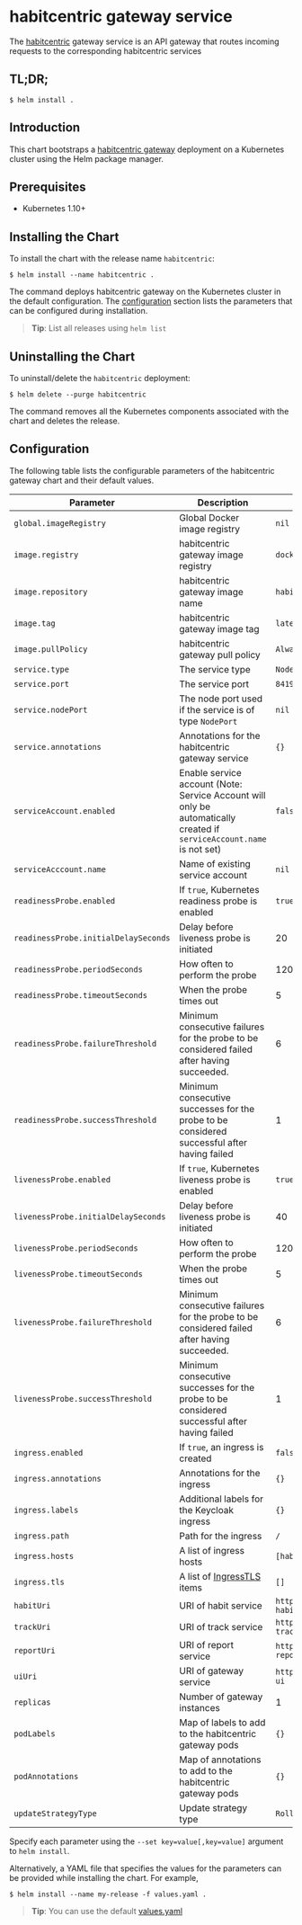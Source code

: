 # habitcentric gateway service

The [habitcentric](https://confluence.codecentric.de/display/HAB/habitcentric) gateway service 
is an API gateway that routes incoming requests to the corresponding habitcentric services

## TL;DR;

```console
$ helm install .
```

## Introduction

This chart bootstraps a [habitcentric gateway](https://gitlab.com/habitcentric/hc-gateway) deployment
on a Kubernetes cluster using the Helm package manager.

## Prerequisites

- Kubernetes 1.10+

## Installing the Chart

To install the chart with the release name `habitcentric`:

```console
$ helm install --name habitcentric .
```

The command deploys habitcentric gateway on the Kubernetes cluster in the default configuration.
The [configuration](#configuration) section lists the parameters that can be configured during 
installation.

> **Tip**: List all releases using `helm list`

## Uninstalling the Chart

To uninstall/delete the `habitcentric` deployment:

```console
$ helm delete --purge habitcentric
```

The command removes all the Kubernetes components associated with the chart and deletes the release.

## Configuration

The following table lists the configurable parameters of the habitcentric gateway chart and their 
default values.

| Parameter                                     | Description                                                                                                                               | Default                                                     |
| --------------------------------------------- | ----------------------------------------------------------------------------------------------------------------------------------------- | ----------------------------------------------------------- |
| `global.imageRegistry`                        | Global Docker image registry                                                                                                              | `nil`                                                       |
| `image.registry`                              | habitcentric gateway image registry                                                                                                       | `docker.io`                                                 |
| `image.repository`                            | habitcentric gateway image name                                                                                                           | `habitcentric/gateway`                                      |
| `image.tag`                                   | habitcentric gateway image tag                                                                                                            | `latest`                                                    |
| `image.pullPolicy`                            | habitcentric gateway pull policy                                                                                                          | `Always`                                                    |
| `service.type`                                | The service type                                                                                                                          | `NodePort`                                                  |
| `service.port`                                | The service port                                                                                                                          | `8419`                                                      |
| `service.nodePort`                            | The node port used if the service is of type `NodePort`                                                                                   | `nil`                                                       |
| `service.annotations`                         | Annotations for the habitcentric gateway service                                                                                          | `{}`                                                        |
| `serviceAccount.enabled`                      | Enable service account (Note: Service Account will only be automatically created if `serviceAccount.name` is not set)                     | `false`                                                     |
| `serviceAcccount.name`                        | Name of existing service account                                                                                                          | `nil`                                                       |
| `readinessProbe.enabled`                      | If `true`, Kubernetes readiness probe is enabled                                                                                          | `true`                                                      |
| `readinessProbe.initialDelaySeconds`          | Delay before liveness probe is initiated                                                                                                  | 20                                                          |
| `readinessProbe.periodSeconds`                | How often to perform the probe                                                                                                            | 120                                                         |
| `readinessProbe.timeoutSeconds`               | When the probe times out                                                                                                                  | 5                                                           |
| `readinessProbe.failureThreshold`             | Minimum consecutive failures for the probe to be considered failed after having succeeded.                                                | 6                                                           |
| `readinessProbe.successThreshold`             | Minimum consecutive successes for the probe to be considered successful after having failed                                               | 1                                                           |
| `livenessProbe.enabled`                       | If `true`, Kubernetes liveness probe is enabled                                                                                           | `true`                                                      |
| `livenessProbe.initialDelaySeconds`           | Delay before liveness probe is initiated                                                                                                  | 40                                                          |
| `livenessProbe.periodSeconds`                 | How often to perform the probe                                                                                                            | 120                                                         |
| `livenessProbe.timeoutSeconds`                | When the probe times out                                                                                                                  | 5                                                           |
| `livenessProbe.failureThreshold`              | Minimum consecutive failures for the probe to be considered failed after having succeeded.                                                | 6                                                           |
| `livenessProbe.successThreshold`              | Minimum consecutive successes for the probe to be considered successful after having failed                                               | 1                                                           |
| `ingress.enabled`                             | If `true`, an ingress is created                                                                                                          | `false`                                                     |
| `ingress.annotations`                         | Annotations for the ingress                                                                                                               | `{}`                                                        |
| `ingress.labels`                              | Additional labels for the Keycloak ingress                                                                                                | `{}`                                                        |
| `ingress.path`                                | Path for the ingress                                                                                                                      | `/`                                                         |
| `ingress.hosts`                               | A list of ingress hosts                                                                                                                   | `[habitcentric.demo]`                                       |
| `ingress.tls`                                 | A list of [IngressTLS](https://v1-9.docs.kubernetes.io/docs/reference/generated/kubernetes-api/v1.9/#ingresstls-v1beta1-extensions) items | `[]`                                                        |
| `habitUri`                                    | URI of habit service                                                                                                                      | `http://habitcentric-habit:8080`                            |
| `trackUri`                                    | URI of track service                                                                                                                      | `http://habitcentric-track:8080`                            |
| `reportUri`                                   | URI of report service                                                                                                                     | `http://habitcentric-report:8080`                           |
| `uiUri`                                       | URI of gateway service                                                                                                                    | `http://habitcentric-ui`                                    |
| `replicas`                                    | Number of gateway instances                                                                                                               | 1                                                           |
| `podLabels`                                   | Map of labels to add to the habitcentric gateway pods                                                                                     | `{}`                                                        |
| `podAnnotations`                              | Map of annotations to add to the habitcentric gateway pods                                                                                | `{}`                                                        |
| `updateStrategyType`                          | Update strategy type                                                                                                                      | `RollingUpdate`                                             |

Specify each parameter using the `--set key=value[,key=value]` argument to `helm install`.

Alternatively, a YAML file that specifies the values for the parameters can be provided while 
installing the chart. For example,

```console
$ helm install --name my-release -f values.yaml .
```

> **Tip**: You can use the default [values.yaml](values.yaml)
